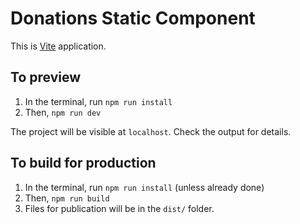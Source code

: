 # Donations Static Component

This is [Vite](https://vite.dev) application.

## To preview

1. In the terminal, run `npm run install`
2. Then, `npm run dev`

The project will be visible at `localhost`. Check the output for details.

## To build for production

1. In the terminal, run `npm run install` (unless already done)
2. Then, `npm run build`
3. Files for publication will be in the `dist/` folder.
